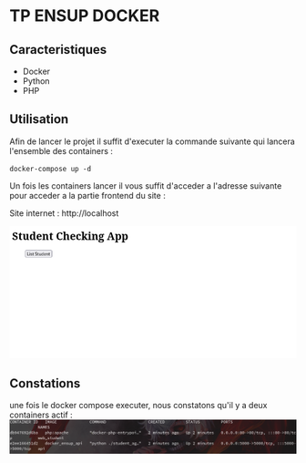 # TP ENSUP DOCKER



## Caracteristiques
 - Docker
 - Python
 - PHP


## Utilisation

Afin de lancer le projet il suffit d'executer la commande suivante qui lancera l'ensemble des containers :
```
docker-compose up -d
```
Un fois les containers lancer il vous suffit d'acceder a l'adresse suivante pour acceder a la partie frontend du site :

Site internet : http://localhost

![alt text](./assets/screen.png)


## Constations

une fois le docker compose executer, nous constatons qu'il y a deux containers actif :
![alt text](./assets/screen2.png)

